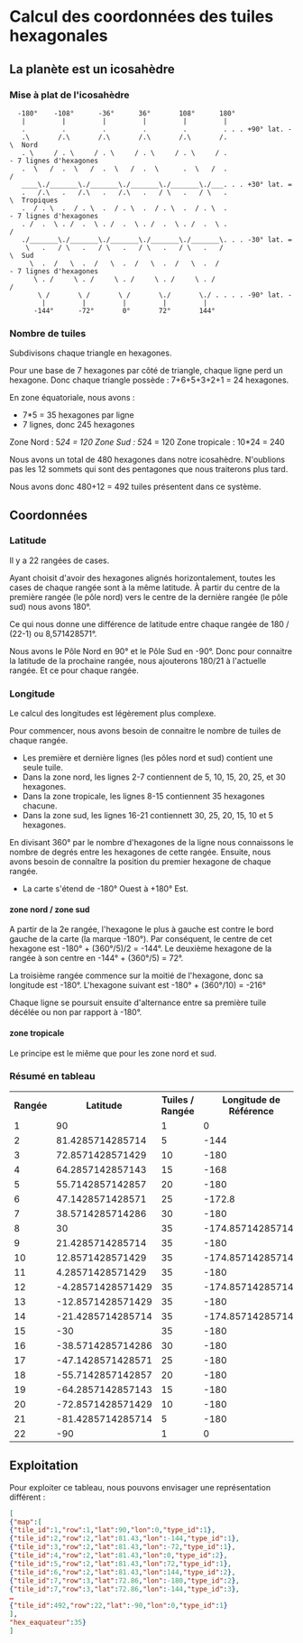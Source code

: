 Calcul des coordonnées des tuiles hexagonales
=============================================

La planète est un icosahèdre
----------------------------

### Mise à plat de l'icosahèdre

```
  -180°    -108°      -36°      36°       108°      180°
   |         |         |         |         |         |
   .         .         .         .         .         . . . +90° lat. -
   .\       /.\       /.\       /.\       /.\       /.                \  Nord
   . \     / . \     / . \     / . \     / . \     / .                 - 7 lignes d'hexagones
   .  \   /  .  \   /  .  \   /  .  \      .  \   /  .                /
   ____\./_______\./_______\./_______\./_______\./___. . . +30° lat. =
   .   /.\   .   /.\   .   /.\   .   / \   .   / \   .                \  Tropiques
   .  / . \  .  / . \  .  / . \  .  / . \  .  / . \  .                 - 7 lignes d'hexagones
   . /  .  \ . /  .  \ . /  .  \ . /  .  \ . /  .  \ .                /
   ./_______\./_______\./_______\./_______\./_______\. . . -30° lat. =
    \   .   / \   .   / \   .   / \   .   / \   .   /                  \  Sud
     \  .  /   \  .  /   \  .  /   \  .  /   \  .  /                   - 7 lignes d'hexagones
      \ . /     \ . /     \ . /     \ . /     \ . /                   /
       \ /       \ /       \ /       \./       \./ . . . . -90° lat. -
        |         |         |         |         |
      -144°      -72°       0°       72°       144°

```

### Nombre de tuiles

Subdivisons chaque triangle en hexagones.

Pour une base de 7 hexagones par côté de triangle, chaque ligne perd un hexagone.
Donc chaque triangle possède : 7+6+5+3+2+1 = 24 hexagones.

En zone équatoriale, nous avons :
* 7*5 = 35 hexagones par ligne
* 7 lignes, donc 245 hexagones

 Zone Nord      :  5*24 = 120
 Zone Sud       :  5*24 = 120
 Zone tropicale : 10*24 = 240

Nous avons un total de 480 hexagones dans notre icosahèdre. 
N'oublions pas les 12 sommets qui sont des pentagones que nous traiterons plus tard.

Nous avons donc 480+12 = 492 tuiles présentent dans ce système.

Coordonnées
-----------

### Latitude

Il y a 22 rangées de cases.

Ayant choisit d'avoir des hexagones alignés horizontalement, toutes les cases de chaque rangée sont à la même latitude.
À partir du centre de la première rangée (le pôle nord) vers le centre de la dernière rangée (le pôle sud) nous avons 180°.

Ce qui nous donne une différence de latitude entre chaque rangée de 180 / (22-1) ou 8,571428571°.

Nous avons le Pôle Nord en 90° et le Pôle Sud en -90°. Donc pour connaitre la latitude de la prochaine rangée, nous ajouterons 180/21 à l'actuelle rangée. Et ce pour chaque rangée.

### Longitude

Le calcul des longitudes est légèrement plus complexe.

Pour commencer, nous avons besoin de connaitre le nombre de tuiles de chaque rangée.
* Les première et dernière lignes (les pôles nord et sud) contient une seule tuile.
* Dans la zone nord, les lignes 2-7 contiennent de 5, 10, 15, 20, 25, et 30 hexagones.
* Dans la zone tropicale, les lignes 8-15 contiennent 35 hexagones chacune.
* Dans la zone sud, les lignes 16-21 contiennett 30, 25, 20, 15, 10 et 5 hexagones.

En divisant 360° par le nombre d'hexagones de la ligne nous connaissons le nombre de degrés entre les hexagones de cette rangée.
Ensuite, nous avons besoin de connaître la position du premier hexagone de chaque rangée.
* La carte s'étend de -180° Ouest à +180° Est.

#### zone nord / zone sud

A partir de la 2e rangée, l'hexagone le plus à gauche est contre le bord gauche de la carte (la marque -180°). Par conséquent, le centre de cet hexagone est -180° + (360°/5)/2 = -144°.
Le deuxième hexagone de la rangée à son centre en -144° + (360°/5) = 72°.

La troisième rangée commence sur la moitié de l'hexagone, donc sa longitude est -180°.
L'hexagone suivant est -180° + (360°/10)  = -216°

Chaque ligne se poursuit ensuite d'alternance entre sa première tuile décélée ou non par rapport à -180°.

#### zone tropicale

Le principe est le miême que pour les zone nord et sud.

### Résumé en tableau

<table>
<tr><th>Rangée</th><th>Latitude</th><th>Tuiles / Rangée</th><th>Longitude de Référence</th><th>Incrémentation</th></tr>
<tr><td>1</td> <td>90</td><td>1</td><td>0</td><td>-</td></tr>
<tr><td>2</td> <td>81.4285714285714</td><td>5</td><td>-144</td><td>72</td></tr>
<tr><td>3</td> <td>72.8571428571429</td><td>10</td><td>-180</td><td>36</td></tr>
<tr><td>4</td> <td>64.2857142857143</td><td>15</td><td>-168</td><td>24</td></tr>
<tr><td>5</td> <td>55.7142857142857</td><td>20</td><td>-180</td><td>18</td></tr>
<tr><td>6</td> <td>47.1428571428571</td><td>25</td><td>-172.8</td><td>14.4</td></tr>
<tr><td>7</td> <td>38.5714285714286</td><td>30</td><td>-180</td><td>12</td></tr>
<tr><td>8</td> <td>30</td><td>35</td><td>-174.857142857143</td><td>10.2857142857143</td></tr>
<tr><td>9</td> <td>21.4285714285714</td><td>35</td><td>-180</td><td>10.2857142857143</td></tr>
<tr><td>10</td><td>12.8571428571429</td><td>35</td><td>-174.857142857143</td><td>10.2857142857143</td></tr>
<tr><td>11</td><td>4.28571428571429</td><td>35</td><td>-180</td><td>10.2857142857143</td></tr>
<tr><td>12</td><td>-4.28571428571429</td><td>35</td><td>-174.857142857143</td><td>10.2857142857143</td></tr>
<tr><td>13</td><td>-12.8571428571429</td><td>35</td><td>-180</td><td>10.2857142857143</td></tr>
<tr><td>14</td><td>-21.4285714285714</td><td>35</td><td>-174.857142857143</td><td>10.2857142857143</td></tr>
<tr><td>15</td><td>-30</td><td>35</td><td>-180</td><td>10.2857142857143</td></tr>
<tr><td>16</td><td>-38.5714285714286</td><td>30</td><td>-180</td><td>12</td></tr>
<tr><td>17</td><td>-47.1428571428571</td><td>25</td><td>-180</td><td>14.4</td></tr>
<tr><td>18</td><td>-55.7142857142857</td><td>20</td><td>-180</td><td>18</td></tr>
<tr><td>19</td><td>-64.2857142857143</td><td>15</td><td>-180</td><td>24</td></tr>
<tr><td>20</td><td>-72.8571428571429</td><td>10</td><td>-180</td><td>36</td></tr>
<tr><td>21</td><td>-81.4285714285714</td><td>5</td><td>-180</td><td>72</td></tr>
<tr><td>22</td><td>-90</td><td>1</td><td>0</td><td>-</td></tr>
</table>

Exploitation
------------

Pour exploiter ce tableau, nous pouvons envisager une représentation différent :

```json
[
{"map":[
{"tile_id":1,"row":1,"lat":90,"lon":0,"type_id":1},
{"tile_id":2,"row":2,"lat":81.43,"lon":-144,"type_id":1},
{"tile_id":3,"row":2,"lat":81.43,"lon":-72,"type_id":1},
{"tile_id":4,"row":2,"lat":81.43,"lon":0,"type_id":2},
{"tile_id":5,"row":2,"lat":81.43,"lon":72,"type_id":1},
{"tile_id":6,"row":2,"lat":81.43,"lon":144,"type_id":2},
{"tile_id":7,"row":3,"lat":72.86,"lon":-180,"type_id":2},
{"tile_id":7,"row":3,"lat":72.86,"lon":-144,"type_id":3},
…
{"tile_id":492,"row":22,"lat":-90,"lon":0,"type_id":1}
],
"hex_eaquateur":35}
]
```
